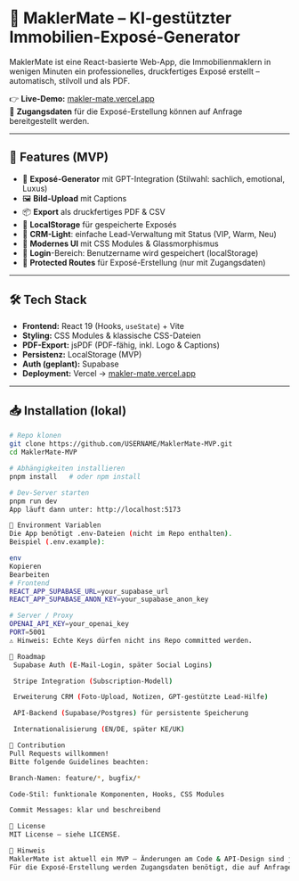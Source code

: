 # 🏡 MaklerMate – KI-gestützter Immobilien-Exposé-Generator

MaklerMate ist eine React-basierte Web-App, die Immobilienmaklern in wenigen Minuten ein professionelles, druckfertiges Exposé erstellt – automatisch, stilvoll und als PDF.  

👉 **Live-Demo:** [makler-mate.vercel.app](https://makler-mate.vercel.app/)  
🔑 **Zugangsdaten** für die Exposé-Erstellung können auf Anfrage bereitgestellt werden.

---

## 🚀 Features (MVP)

- 📑 **Exposé-Generator** mit GPT-Integration (Stilwahl: sachlich, emotional, Luxus)  
- 🖼️ **Bild-Upload** mit Captions  
- 📦 **Export** als druckfertiges PDF & CSV  
- 💾 **LocalStorage** für gespeicherte Exposés  
- 👥 **CRM-Light**: einfache Lead-Verwaltung mit Status (VIP, Warm, Neu)  
- 🎨 **Modernes UI** mit CSS Modules & Glassmorphismus  
- 🔐 **Login**-Bereich: Benutzername wird gespeichert (localStorage)  
- 🚧 **Protected Routes** für Exposé-Erstellung (nur mit Zugangsdaten)  

---

## 🛠️ Tech Stack

- **Frontend:** React 19 (Hooks, `useState`) + Vite  
- **Styling:** CSS Modules & klassische CSS-Dateien  
- **PDF-Export:** jsPDF (PDF-fähig, inkl. Logo & Captions)  
- **Persistenz:** LocalStorage (MVP)  
- **Auth (geplant):** Supabase  
- **Deployment:** Vercel → [makler-mate.vercel.app](https://makler-mate.vercel.app/)  

---

## 📥 Installation (lokal)

```bash
# Repo klonen
git clone https://github.com/USERNAME/MaklerMate-MVP.git
cd MaklerMate-MVP

# Abhängigkeiten installieren
pnpm install   # oder npm install

# Dev-Server starten
pnpm run dev
App läuft dann unter: http://localhost:5173

📄 Environment Variablen
Die App benötigt .env-Dateien (nicht im Repo enthalten).
Beispiel (.env.example):

env
Kopieren
Bearbeiten
# Frontend
REACT_APP_SUPABASE_URL=your_supabase_url
REACT_APP_SUPABASE_ANON_KEY=your_supabase_anon_key

# Server / Proxy
OPENAI_API_KEY=your_openai_key
PORT=5001
⚠️ Hinweis: Echte Keys dürfen nicht ins Repo committed werden.

🔮 Roadmap
 Supabase Auth (E-Mail-Login, später Social Logins)

 Stripe Integration (Subscription-Modell)

 Erweiterung CRM (Foto-Upload, Notizen, GPT-gestützte Lead-Hilfe)

 API-Backend (Supabase/Postgres) für persistente Speicherung

 Internationalisierung (EN/DE, später KE/UK)

🤝 Contribution
Pull Requests willkommen!
Bitte folgende Guidelines beachten:

Branch-Namen: feature/*, bugfix/*

Code-Stil: funktionale Komponenten, Hooks, CSS Modules

Commit Messages: klar und beschreibend

📄 License
MIT License – siehe LICENSE.

📝 Hinweis
MaklerMate ist aktuell ein MVP – Änderungen am Code & API-Design sind jederzeit möglich.
Für die Exposé-Erstellung werden Zugangsdaten benötigt, die auf Anfrage bereitgestellt werden.
